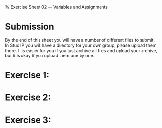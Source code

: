 % Exercise Sheet 02 -- Variables and Assignments

# Submission

By the end of this sheet you will have a number of different files to submit. In Stud.IP you will have a directory for your own group, please upload them there. It is easier for you if you just archive all files and upload your archive, but it is okay if you upload them one by one.


# Exercise 1:

# Exercise 2:

# Exercise 3:


